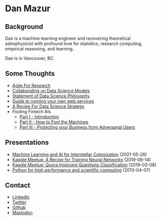 # Dan Mazur

## Background

Dan is a machine learning engineer and recovering theoretical astrophysicist with profound love for statistics, research computing, empirical reasoning, and learning. 

Dan is in Vancouver, BC.

## Some Thoughts

* [Agile For Research](agile_research.md)
* [Collaborating on Data Science Models](modeling_collaboration.md)
* [Statement of Data Science Philosophy](philosophy.md)
* [Guide to running your own web services](running_webservices.md)
* [A Recipe For Data Science Strategy](strategy_recipe.md)
* Fooling Fintech AIs
  * [Part I - Introduction](https://medium.com/grow-blog/fooling-fintech-ais-945db04a5e51)
  * [Part II - How to Fool the Machines](https://medium.com/grow-blog/part-2-how-to-fool-the-machines-2cb0a3914eb0)
  * [Part III - Protecting your Business from Adversarial Users](https://medium.com/grow-blog/fooling-fintech-ais-part-3-protecting-your-business-from-adversarial-users-5c56a91b78c9)

## Presentations

* [Machine Learning and AI for Interstellar Colonization](https://www.youtube.com/watch?v=0d-eM2FToZg&t=3084s) (2021-05-26)
* [Kaggle Meetup: A Recipe for Training Neural Networks](https://www.youtube.com/watch?v=qajDVYLfeVg) (2019-06-14)
* [Kaggle Meetup: Quora Insincere Questions Classification](https://www.youtube.com/watch?v=l7ZmviwSnXw) (2019-03-08)
* [Python for high performance and scientific computing](https://www.youtube.com/watch?v=k_Z8REQo3Ks) (2013-04-07)

## Contact

* [LinkedIn](https://www.linkedin.com/in/mazurdan/)
* [Twitter](https://twitter.com/QEDanMazur)
* [Github](https://github.com/QEDan)
* <a rel="me" href="https://mastodon.online/@QEDan">Mastodon</a>
